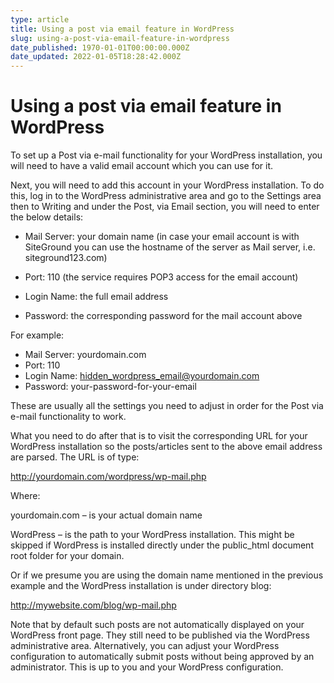 ```yaml
---
type: article
title: Using a post via email feature in WordPress
slug: using-a-post-via-email-feature-in-wordpress
date_published: 1970-01-01T00:00:00.000Z
date_updated: 2022-01-05T18:28:42.000Z
---
```


# Using a post via email feature in WordPress

To set up a Post via e-mail functionality for your WordPress installation, you will need to have a valid email account which you can use for it.

Next, you will need to add this account in your WordPress installation. To do this, log in to the WordPress administrative area and go to the Settings area then to Writing and under the Post, via Email section, you will need to enter the below details:

- Mail Server: your domain name (in case your email account is with SiteGround you can use the hostname of the server as Mail server, i.e. siteground123.com)

- Port: 110 (the service requires POP3 access for the email account)

- Login Name: the full email address

- Password: the corresponding password for the mail account above

For example:

- Mail Server: yourdomain.com
- Port: 110
- Login Name: [hidden_wordpress_email@yourdomain.com](mailto:hidden_wordpress_email@yourdomain.com)
- Password: your-password-for-your-email

These are usually all the settings you need to adjust in order for the Post via e-mail functionality to work.

What you need to do after that is to visit the corresponding URL for your WordPress installation so the posts/articles sent to the above email address are parsed. The URL is of type:

http://yourdomain.com/wordpress/wp-mail.php

Where:

yourdomain.com – is your actual domain name

WordPress – is the path to your WordPress installation. This might be skipped if WordPress is installed directly under the public_html document root folder for your domain.

Or if we presume you are using the domain name mentioned in the previous example and the WordPress installation is under directory blog:

http://mywebsite.com/blog/wp-mail.php

Note that by default such posts are not automatically displayed on your WordPress front page. They still need to be published via the WordPress administrative area. Alternatively, you can adjust your WordPress configuration to automatically submit posts without being approved by an administrator. This is up to you and your WordPress configuration.